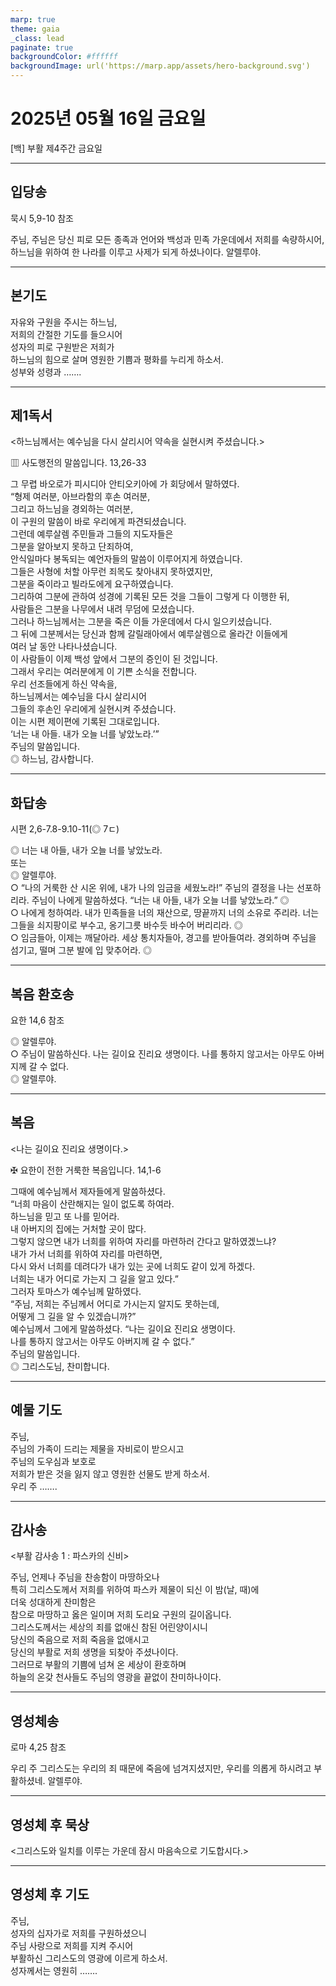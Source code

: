 ```yaml
---
marp: true
theme: gaia
_class: lead
paginate: true
backgroundColor: #ffffff
backgroundImage: url('https://marp.app/assets/hero-background.svg')
---
```


# 2025년 05월 16일 금요일

[백] 부활 제4주간 금요일  




---

## 입당송

묵시 5,9-10 참조

주님, 주님은 당신 피로 모든 종족과 언어와 백성과 민족 가운데에서 저희를 속량하시어, 하느님을 위하여 한 나라를 이루고 사제가 되게 하셨나이다. 알렐루야.  
  


---

## 본기도

자유와 구원을 주시는 하느님,  
저희의 간절한 기도를 들으시어  
성자의 피로 구원받은 저희가  
하느님의 힘으로 살며 영원한 기쁨과 평화를 누리게 하소서.  
성부와 성령과 …….  
  


---

## 제1독서

<하느님께서는 예수님을 다시 살리시어 약속을 실현시켜 주셨습니다.>

▥ 사도행전의 말씀입니다. 13,26-33

그 무렵 바오로가 피시디아 안티오키아에 가 회당에서 말하였다.  
“형제 여러분, 아브라함의 후손 여러분,  
그리고 하느님을 경외하는 여러분,  
이 구원의 말씀이 바로 우리에게 파견되셨습니다.  
그런데 예루살렘 주민들과 그들의 지도자들은  
그분을 알아보지 못하고 단죄하여,  
안식일마다 봉독되는 예언자들의 말씀이 이루어지게 하였습니다.  
그들은 사형에 처할 아무런 죄목도 찾아내지 못하였지만,  
그분을 죽이라고 빌라도에게 요구하였습니다.  
그리하여 그분에 관하여 성경에 기록된 모든 것을 그들이 그렇게 다 이행한 뒤,  
사람들은 그분을 나무에서 내려 무덤에 모셨습니다.  
그러나 하느님께서는 그분을 죽은 이들 가운데에서 다시 일으키셨습니다.  
그 뒤에 그분께서는 당신과 함께 갈릴래아에서 예루살렘으로 올라간 이들에게  
여러 날 동안 나타나셨습니다.  
이 사람들이 이제 백성 앞에서 그분의 증인이 된 것입니다.  
그래서 우리는 여러분에게 이 기쁜 소식을 전합니다.  
우리 선조들에게 하신 약속을,  
하느님께서는 예수님을 다시 살리시어  
그들의 후손인 우리에게 실현시켜 주셨습니다.  
이는 시편 제이편에 기록된 그대로입니다.  
‘너는 내 아들. 내가 오늘 너를 낳았노라.’”  
주님의 말씀입니다.  
◎ 하느님, 감사합니다.  
  


---

## 화답송

시편 2,6-7.8-9.10-11(◎ 7ㄷ)

◎ 너는 내 아들, 내가 오늘 너를 낳았노라.  
또는  
◎ 알렐루야.  
○ “나의 거룩한 산 시온 위에, 내가 나의 임금을 세웠노라!” 주님의 결정을 나는 선포하리라. 주님이 나에게 말씀하셨다. “너는 내 아들, 내가 오늘 너를 낳았노라.” ◎  
○ 나에게 청하여라. 내가 민족들을 너의 재산으로, 땅끝까지 너의 소유로 주리라. 너는 그들을 쇠지팡이로 부수고, 옹기그릇 바수듯 바수어 버리리라. ◎  
○ 임금들아, 이제는 깨달아라. 세상 통치자들아, 경고를 받아들여라. 경외하며 주님을 섬기고, 떨며 그분 발에 입 맞추어라. ◎  
  


---

## 복음 환호송

요한 14,6 참조

◎ 알렐루야.  
○ 주님이 말씀하신다. 나는 길이요 진리요 생명이다. 나를 통하지 않고서는 아무도 아버지께 갈 수 없다.  
◎ 알렐루야.  
  


---

## 복음

<나는 길이요 진리요 생명이다.>

✠ 요한이 전한 거룩한 복음입니다. 14,1-6

그때에 예수님께서 제자들에게 말씀하셨다.  
“너희 마음이 산란해지는 일이 없도록 하여라.  
하느님을 믿고 또 나를 믿어라.  
내 아버지의 집에는 거처할 곳이 많다.  
그렇지 않으면 내가 너희를 위하여 자리를 마련하러 간다고 말하였겠느냐?  
내가 가서 너희를 위하여 자리를 마련하면,  
다시 와서 너희를 데려다가 내가 있는 곳에 너희도 같이 있게 하겠다.  
너희는 내가 어디로 가는지 그 길을 알고 있다.”  
그러자 토마스가 예수님께 말하였다.  
“주님, 저희는 주님께서 어디로 가시는지 알지도 못하는데,  
어떻게 그 길을 알 수 있겠습니까?”  
예수님께서 그에게 말씀하셨다. “나는 길이요 진리요 생명이다.  
나를 통하지 않고서는 아무도 아버지께 갈 수 없다.”  
주님의 말씀입니다.  
◎ 그리스도님, 찬미합니다.  
  


---

## 예물 기도

주님,  
주님의 가족이 드리는 제물을 자비로이 받으시고  
주님의 도우심과 보호로  
저희가 받은 것을 잃지 않고 영원한 선물도 받게 하소서.  
우리 주 …….  
  


---

## 감사송

<부활 감사송 1 : 파스카의 신비>

주님, 언제나 주님을 찬송함이 마땅하오나  
특히 그리스도께서 저희를 위하여 파스카 제물이 되신 이 밤(날, 때)에  
더욱 성대하게 찬미함은  
참으로 마땅하고 옳은 일이며 저희 도리요 구원의 길이옵니다.  
그리스도께서는 세상의 죄를 없애신 참된 어린양이시니  
당신의 죽음으로 저희 죽음을 없애시고  
당신의 부활로 저희 생명을 되찾아 주셨나이다.  
그러므로 부활의 기쁨에 넘쳐 온 세상이 환호하며  
하늘의 온갖 천사들도 주님의 영광을 끝없이 찬미하나이다.  
  


---

## 영성체송

로마 4,25 참조

우리 주 그리스도는 우리의 죄 때문에 죽음에 넘겨지셨지만, 우리를 의롭게 하시려고 부활하셨네. 알렐루야.  
  


---

## 영성체 후 묵상

<그리스도와 일치를 이루는 가운데 잠시 마음속으로 기도합시다.>  


---

## 영성체 후 기도

주님,  
성자의 십자가로 저희를 구원하셨으니  
주님 사랑으로 저희를 지켜 주시어  
부활하신 그리스도의 영광에 이르게 하소서.  
성자께서는 영원히 …….